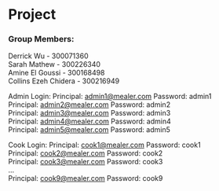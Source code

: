 # Project

### Group Members:
Derrick Wu - 300071360
<br> Sarah Mathew - 300226340
<br> Amine El Goussi - 300168498
<br> Collins Ezeh Chidera - 300216949

Admin Login:
Principal: admin1@mealer.com    Password: admin1 <br>
Principal: admin2@mealer.com    Password: admin2 <br>
Principal: admin3@mealer.com    Password: admin3 <br>
Principal: admin4@mealer.com    Password: admin4 <br>
Principal: admin5@mealer.com    Password: admin5 <br>


Cook Login:
Principal: cook1@mealer.com    Password: cook1 <br>
Principal: cook2@mealer.com    Password: cook2 <br>
Principal: cook3@mealer.com    Password: cook3 <br>
... <br>
Principal: cook9@mealer.com    Password: cook9 <br>
